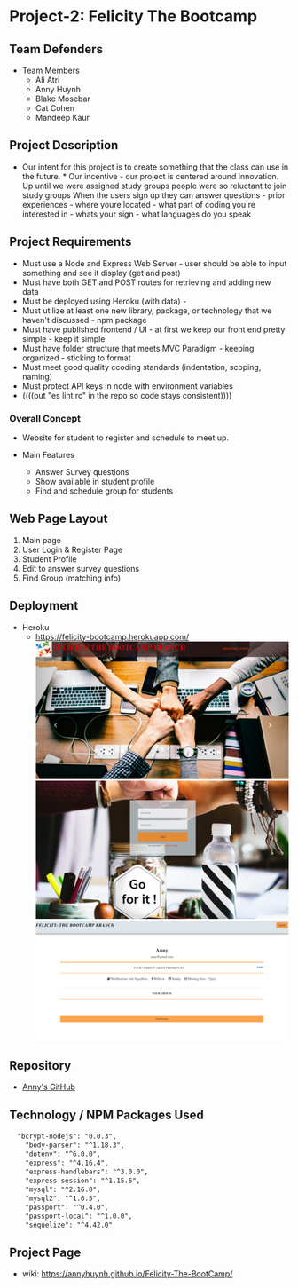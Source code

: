 
# Project-2: Felicity The Bootcamp

## Team Defenders
* Team Members
  * Ali Atri
  * Anny Huynh
  * Blake Mosebar
  * Cat Cohen
  * Mandeep Kaur

## Project Description
* Our intent for this project is to create something that the class can use in the future. * Our incentive - our project is centered around innovation. Up until we were assigned study groups people were so reluctant to join study groups When the users sign up they can answer questions - prior experiences - where youre located - what part of coding you're interested in - whats your sign - what languages do you speak 

## Project Requirements 

* Must use a Node and Express Web Server - user should be able to input something and see it display (get and post)
* Must have both GET and POST routes for retrieving and adding new data
* Must be deployed using Heroku (with data) - 
* Must utilize at least one new library, package, or technology that we haven't discussed -  npm package
* Must have published frontend / UI - at first we keep our front end pretty simple - keep it simple 
* Must have folder structure that meets MVC Paradigm - keeping organized - sticking to format
* Must meet good quality ccoding standards (indentation, scoping, naming)
* Must protect API keys in node with environment variables
* ((((put "es lint rc" in the repo so code stays consistent))))

### Overall Concept
* Website for student to register and schedule to meet up. 

* Main Features
   * Answer Survey questions 
   * Show available in student profile
   * Find and schedule group for students 

## Web Page Layout
1. Main page
1. User Login & Register Page
1. Student Profile
1. Edit to answer survey questions 
1. Find Group (matching info)

## Deployment
* Heroku
   * https://felicity-bootcamp.herokuapp.com/  
     ![Home Page: ](public/images/Homepage.jpg)
     ![Login/Register Page: ](public/images/RegistPage.jpg)
     ![Profile Page: ](public/images/ProfilePage.jpg)

## Repository
* [Anny's GitHub](https://github.com/AnnyHuynh/Felicity-The-BootCamp.git)

## Technology / NPM Packages Used
```
  "bcrypt-nodejs": "0.0.3",
    "body-parser": "^1.18.3",
    "dotenv": "^6.0.0",
    "express": "^4.16.4",
    "express-handlebars": "^3.0.0",
    "express-session": "^1.15.6",
    "mysql": "^2.16.0",
    "mysql2": "^1.6.5",
    "passport": "^0.4.0",
    "passport-local": "^1.0.0",
    "sequelize": "^4.42.0"
```
## Project Page
* wiki: https://annyhuynh.github.io/Felicity-The-BootCamp/
